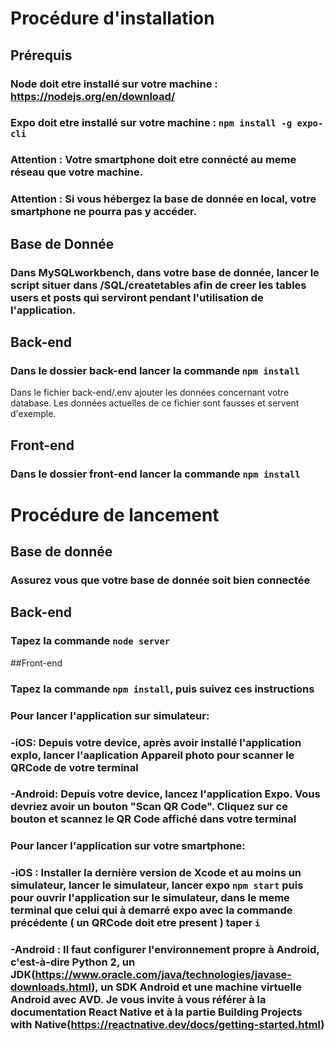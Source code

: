 
# Procédure d'installation
## Prérequis
### Node doit etre installé sur votre machine : https://nodejs.org/en/download/
### Expo doit etre installé sur votre machine : `npm install -g expo-cli`

### Attention : Votre smartphone doit etre connécté au meme réseau que votre machine.
### Attention : Si vous hébergez la base de donnée en local, votre smartphone ne pourra pas y accéder.
## Base de Donnée
### Dans MySQLworkbench, dans votre base de donnée, lancer le script situer dans /SQL/createtables afin de creer les tables users et posts qui serviront pendant l'utilisation de l'application.
## Back-end
### Dans le dossier back-end lancer la commande `npm install`
Dans le fichier back-end/.env ajouter les données concernant votre database. Les données actuelles de ce fichier sont fausses et servent d'exemple.
## Front-end
### Dans le dossier front-end lancer la commande `npm install`

# Procédure de lancement
## Base de donnée
### Assurez vous que votre base de donnée soit bien connectée
## Back-end
### Tapez la commande `node server`
##Front-end
### Tapez la commande `npm install`, puis suivez ces instructions
### Pour lancer l'application sur simulateur:
### -iOS: Depuis votre device, après avoir installé l'application explo, lancer l'aaplication Appareil photo pour scanner le QRCode de votre terminal
### -Android: Depuis votre device, lancez l'application Expo. Vous devriez avoir un bouton "Scan QR Code". Cliquez sur ce bouton et scannez le QR Code affiché dans votre terminal
### Pour lancer l'application sur votre smartphone:
### -iOS : Installer la dernière version de Xcode et au moins un simulateur, lancer le simulateur, lancer expo `npm start` puis pour ouvrir l'application sur le simulateur, dans le meme terminal que celui qui à demarré expo avec la commande précédente ( un QRCode doit etre present ) taper `i`
### -Android : Il faut configurer l'environnement propre à Android, c'est-à-dire Python 2, un JDK(https://www.oracle.com/java/technologies/javase-downloads.html), un SDK Android et une machine virtuelle Android avec AVD. Je vous invite à vous référer à la documentation React Native et à la partie Building Projects with Native(https://reactnative.dev/docs/getting-started.html)


